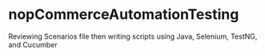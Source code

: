 # nopCommerceAutomationTesting
Reviewing Scenarios file then writing scripts using Java, Selenium, TestNG, and Cucumber
